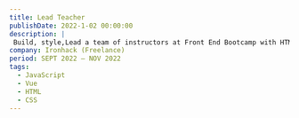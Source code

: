 ```yaml
---
title: Lead Teacher
publishDate: 2022-1-02 00:00:00
description: |
 Build, style,Lead a team of instructors at Front End Bootcamp with HTML, CSS, JavaScript, Vue.js and Git. Developing and executing comprehensive lesson plans. Delivering dynamic and interactive classes. and ship high-quality web apps, design systems, mobile apps and video games for a diverse array of clients using technologies such as JavaScript, TypeScript, React, Vue, NodeJs, Unreal Engine and more. Private teacher for students who want to improve their Knowledge. Teach and mentor students.
company: Ironhack (Freelance)
period: SEPT 2022 — NOV 2022
tags:
  - JavaScript
  - Vue
  - HTML
  - CSS
---
```



